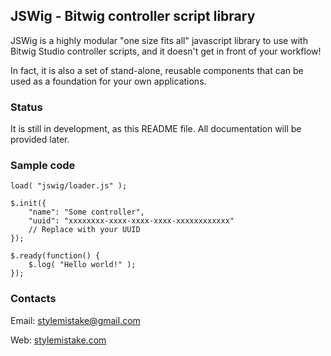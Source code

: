 ## JSWig - Bitwig controller script library

JSWig is a highly modular "one size fits all" javascript library to use
with Bitwig Studio controller scripts, and it doesn't get in front of your
workflow!

In fact, it is also a set of stand-alone, reusable components that can be used
as a foundation for your own applications.


### Status

It is still in development, as this README file. All documentation will be
provided later.


### Sample code

```
load( "jswig/loader.js" );

$.init({
	"name": "Some controller",
	"uuid": "xxxxxxxx-xxxx-xxxx-xxxx-xxxxxxxxxxxx"
	// Replace with your UUID
});

$.ready(function() {
	$.log( "Hello world!" );
});
```


### Contacts

Email: stylemistake@gmail.com

Web: [stylemistake.com](http://stylemistake.com)

